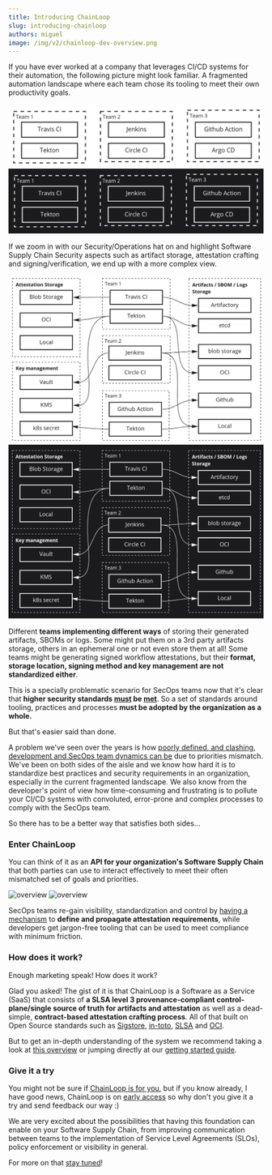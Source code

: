 ```yaml
---
title: Introducing ChainLoop
slug: introducing-chainloop
authors: miguel
image: /img/v2/chainloop-dev-overview.png
---
```


If you have ever worked at a company that leverages CI/CD systems for their automation, the following picture might look familiar. A fragmented automation landscape where each team chose its tooling to meet their own productivity goals. 

<!--truncate-->

![overview](fragmentation.png#gh-light-mode-only)
![overview](fragmentation-dark.png#gh-dark-mode-only)


If we zoom in with our Security/Operations hat on and highlight Software Supply Chain Security aspects such as artifact storage, attestation crafting and signing/verification, we end up with a more complex view.

![overview](fragmentation-ssc.png#gh-light-mode-only)
![overview](fragmentation-ssc-dark.png#gh-dark-mode-only)


Different **teams implementing different ways** of storing their generated artifacts, SBOMs or logs. Some might put them on a 3rd party artifacts storage, others in an ephemeral one or not even store them at all! Some teams might be generating signed workflow attestations, but their **format, storage location, signing method and key management are not standardized either**.  

This is a specially problematic scenario for SecOps teams now that it's clear that **higher security standards [must](https://nvlpubs.nist.gov/nistpubs/SpecialPublications/NIST.SP.800-218.pdf) be [met](https://www.federalregister.gov/documents/2021/05/17/2021-10460/improving-the-nations-cybersecurity)**. So a set of standards around tooling, practices and processes **must be adopted by the organization as a whole.** 

But that's easier said than done.

A problem we've seen over the years is how [poorly defined, and clashing, development and SecOps team dynamics can be](/blog/a-tale-of-supply-chain-attestation) due to priorities mismatch. We've been on both sides of the aisle and we know how hard it is to standardize best practices and security requirements in an organization, especially in the current fragmented landscape. We also know from the developer's point of view how time-consuming and frustrating is to pollute your CI/CD systems with convoluted, error-prone and complex processes to comply with the SecOps team.

So there has to be a better way that satisfies both sides...

### Enter ChainLoop

You can think of it as an **API for your organization's Software Supply Chain** that both parties can use to interact effectively to meet their often mismatched set of goals and priorities. 

![overview](/img/v2/chainloop-dev-overview.png#gh-light-mode-only)
![overview](/img/v2/chainloop-dev-overview-dark.png#gh-dark-mode-only)

SecOps teams re-gain visibility, standardization and control by [having a mechanism](/getting-started/workflow-definition#workflow-contracts) to **define and propagate attestation requirements**, while developers get jargon-free tooling that can be used to meet compliance with minimum friction.

### How does it work?

Enough marketing speak! How does it work? 

Glad you asked! The gist of it is that ChainLoop is a Software as a Service (SaaS) that consists of **a SLSA level 3 provenance-compliant control-plane/single source of truth for artifacts and attestation** as well as a dead-simple, **contract-based attestation crafting process**. All of that built on Open Source standards such as [Sigstore](https://www.sigstore.dev/), [in-toto](https://in-toto.io/), [SLSA](https://slsa.dev) and [OCI](https://github.com/opencontainers/image-spec/blob/main/spec.md). 

But to get an in-depth understanding of the system we recommend taking a look at [this overview](/how-does-it-work) or jumping directly at our [getting started guide](/category/getting-started).

### Give it a try

You might not be sure if [ChainLoop is for you](https://docs.chainloop.dev/who-is-it-for), but if you know already, I have good news, ChainLoop is on [early access](/category/getting-started) so why don't you give it a try and send feedback our way :)

We are very excited about the possibilities that having this foundation can enable on your Software Supply Chain, from improving communication between teams to the implementation of Service Level Agreements (SLOs), policy enforcement or visibility in general. 

For more on that [stay tuned](https://us21.list-manage.com/contact-form?u=801f42b3abafc40b1a17c5f25&form_id=3f3bbfe15e6fcd4a60be9b966652cfd5)!